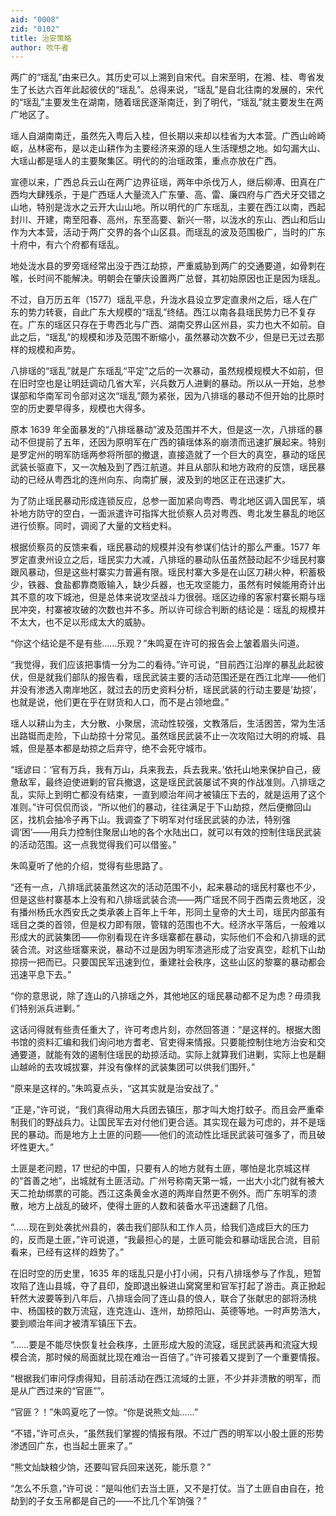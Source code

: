 ```yaml
---
aid: "0008"
zid: "0102"
title: 治安策略
author: 吹牛者
---
```


两广的“瑶乱”由来已久。其历史可以上溯到自宋代。自宋至明，在湘、桂、粤省发生了长达六百年此起彼伏的“瑶乱”。总得来说，“瑶乱”是自北往南的发展的，宋代的“瑶乱”主要发生在湖南，随着瑶民逐渐南迁，到了明代，“瑶乱”就主要发生在两广地区了。

瑶人自湖南南迁，虽然先入粤后入桂，但长期以来却以桂省为大本营。广西山岭崎岖，丛林密布，是以走山耕作为主要经济来源的瑶人生活理想之地。如勾漏大山、大瑶山都是瑶人的主要聚集区。明代的的治瑶政策，重点亦放在广西。

宣德以来，广西总兵云山在两广边界征瑶，两年中杀伐万人，继后柳溥、田真在广西均大肆残杀，于是广西瑶人大量流入广东肇、高、雷、廉四府与广西犬牙交错之山地，特别是泷水之云开大山山地。所以明代的广东瑶乱，主要在西江以南，西起封川、开建，南至阳春、高州，东至高要、新兴一带，以泷水的东山、西山和后山作为大本营，活动于两广交界的各个山区县。而瑶乱的波及范围极广，当时的广东十府中，有六个府都有瑶乱。

地处泷水县的罗旁瑶经常出没于西江劫掠，严重威胁到两广的交通要道，如骨刺在喉，长时间不能解决。明朝会在肇庆设置两广总督，其初始原因也正是因为瑶乱。

不过，自万历五年（1577）瑶乱平息，升泷水县设立罗定直隶州之后，瑶人在广东的势力转衰，自此广东大规模的“瑶乱”终结。西江以南各县瑶民势力已不复存在。广东的瑶区只存在于粤西北与广西、湖南交界山区州县，实力也大不如前。自此之后，“瑶乱”的规模和涉及范围不断缩小，虽然暴动次数不少，但是已无过去那样的规模和声势。

八排瑶的“瑶乱”就是广东瑶乱“平定”之后的一次暴动，虽然规模规模大不如前，但在旧时空也是让明廷调动几省大军，兴兵数万人进剿的暴动。所以从一开始，总参谋部和华南军司令部对这次“瑶乱”颇为紧张，因为八排瑶的暴动不但开始的比原时空的历史要早得多，规模也大得多。

原本 1639 年全面暴发的“八排瑶暴动”波及范围并不大，但是这一次，八排瑶的暴动不但提前了五年，还因为原明军在广西的镇瑶体系的崩溃而迅速扩展起来。特别是罗定州的明军防瑶两参将所部的撤退，直接造就了一个巨大的真空，暴动的瑶民武装长驱直下，又一次触及到了西江航道。并且从部队和地方政府的反馈，瑶民暴动的已经从粤西北的连州向东、向南扩展，波及到的地区正在迅速扩大。

为了防止瑶民暴动形成连锁反应，总参一面加紧向粤西、粤北地区调入国民军，填补地方防守的空白，一面派遣许可指挥大批侦察人员对粤西、粤北发生暴乱的地区进行侦察。同时，调阅了大量的文档史料。

根据侦察员的反馈来看，瑶民暴动的规模并没有参谋们估计的那么严重。1577 年罗定直隶州设立之后，瑶民实力大减，八排瑶的暴动队伍虽然鼓动起不少瑶民村寨跟风暴动，但是这些村寨实力普遍有限。瑶民村寨大多是在山区刀耕火种，积蓄极少，铁器、食盐都靠商贩输入，缺少兵器，也无攻坚能力，虽然有时候能用奇计出其不意的攻下城池，但是总体来说攻坚战斗力很弱。瑶区边缘的客家村寨长期与瑶民冲突，村寨被攻破的次数也并不多。所以许可综合判断的结论是：瑶乱的规模并不太大，也不足以形成太大的威胁。

“你这个结论是不是有些……乐观？”朱鸣夏在许可的报告会上皱着眉头问道。

“我觉得，我们应该把事情一分为二的看待。”许可说，“目前西江沿岸的暴乱此起彼伏，但是就我们部队的报告看，瑶民武装主要的活动范围还是在西江北岸――他们并没有渗透入南岸地区，就过去的历史资料分析，瑶民武装的行动主要是‘劫掠’，也就是说，他们更在乎在财货和人口，而不是占领地盘。”

瑶人以耕山为主，大分散、小聚居，流动性较强，文教落后，生活困苦，常为生活出路铤而走险，下山劫掠十分常见。虽然瑶民武装不止一次攻陷过大明的府城、县城，但是基本都是劫掠之后弃守，绝不会死守城市。

“瑶谚曰：‘官有万兵，我有万山，兵来我去，兵去我来。’依托山地来保护自己，疲惫敌军，最终迫使进剿的官兵撤退，这是瑶民武装屡试不爽的作战准则。八排瑶之乱，实际上到明亡都没有结束，一直到顺治年间才被镇压下去的，就是运用了这个准则。”许可侃侃而谈，“所以他们的暴动，往往满足于下山劫掠，然后便撤回山区，找机会抽冷子再下山。我调查了下明军对付瑶民武装的办法，特别强调‘困’――用兵力控制住聚居山地的各个水陆出口，就可以有效的控制住瑶民武装的活动范围。这一点我觉得我们可以借鉴。”

朱鸣夏听了他的介绍，觉得有些思路了。

“还有一点，八排瑶武装虽然这次的活动范围不小，起来暴动的瑶民村寨也不少，但是这些村寨基本上没有和八排瑶武装合流――两广瑶民不同于西南云贵地区，没有播州杨氏水西安氏之类承袭上百年上千年，形同土皇帝的大土司，瑶民内部虽有瑶目之类的首领，但是权力即有限，管辖的范围也不大。经济水平落后，一般难以形成大的武装集团――你别看现在许多瑶寨都在暴动，实际他们不会和八排瑶的武装合流。对这些瑶寨来说，暴动不过是因为明军溃逃形成了治安真空，趁机下山劫掠捞一把而已。只要国民军迅速到位，重建社会秩序，这些山区的黎寨的暴动都会迅速平息下去。”

“你的意思说，除了连山的八排瑶之外，其他地区的瑶民暴动都不足为虑？毋须我们特别派兵进剿。”

这话问得就有些责任重大了，许可考虑片刻，亦然回答道：“是这样的。根据大图书馆的资料汇编和我们询问地方耆老、官吏得来情报。只要能控制住地方治安和交通要道，就能有效的遏制住瑶民的劫掠活动。实际上就算我们进剿，实际上也是翻山越岭的去攻城拔寨，并没有像样的武装集团可以供我们围歼。”

“原来是这样的。”朱鸣夏点头，“这其实就是治安战了。”

“正是，”许可说，“我们真得动用大兵团去镇压，那才叫大炮打蚊子。而且会严重牵制我们的野战兵力。让国民军去对付他们更合适。其实现在最为可虑的，并不是瑶民的暴动。而是地方上土匪的问题――他们的流动性比瑶民武装可强多了，而且破坏性更大。”

土匪是老问题，17 世纪的中国，只要有人的地方就有土匪，哪怕是北京城这样的“首善之地”，出城就有土匪活动。广州号称南天第一城，一出大小北门就有被大天二抢劫绑票的可能。西江这条黄金水道的两岸自然更不例外。而广东明军的溃散，地方上战乱的破坏，使得土匪的人数和装备水平迅速翻了几倍。

“……现在到处袭扰州县的，袭击我们部队和工作人员，给我们造成巨大的压力的，反而是土匪，”许可说道，“我最担心的是，土匪可能会和暴动瑶民合流，目前看来，已经有这样的趋势了。”

在旧时空的历史里，1635 年的瑶乱只是小打小闹，只有八排瑶参与了作乱，短暂攻陷了连山县城，夺了县印，旋即退出躲进山窝窝里和官军打起了游击。真正掀起轩然大波要等到八年后，八排瑶会同了连山县的俍人，联合了张献忠的部将汤桃中、杨国枝的数万流寇，连克连山、连州，劫掠阳山、英德等地。一时声势浩大，要到顺治年间才被清军镇压下去。

“……要是不能尽快恢复社会秩序，土匪形成大股的流寇，瑶民武装再和流寇大规模合流，那时候的局面就比现在难治一百倍了。”许可接着又提到了一个重要情报。

“根据我们审问俘虏得知，目前活动在西江流域的土匪，不少并非溃散的明军，而是从广西过来的“官匪””。

“官匪？！”朱鸣夏吃了一惊。“你是说熊文灿……”

“不错，”许可点头，“虽然我们掌握的情报有限。不过广西的明军以小股土匪的形势渗透回广东，也当起土匪来了。”

“熊文灿缺粮少饷，还要叫官兵回来送死，能乐意？”

“怎么不乐意，”许可说：“是叫他们去当土匪，又不是打仗。当了土匪自由自在，抢劫到的子女玉帛都是自己的――不比几个军饷强？”
